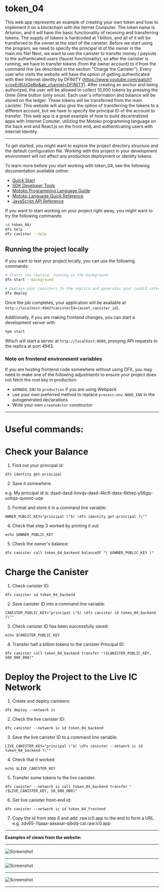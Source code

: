 # token_04
This web app represents an example of creating your own token and how to implement it on a blockchain with the Iternet Computer. The token name is Arturion, and it will have the basic functionality of receiving and transferring tokens. The supply of tokens is hardcoded at 1 billion, and all of it will be transferred to the owner at the start of the canister. Before we start using the program, we need to specify the principal id of the owner in the main.mo file! Next, we want to use the canister to transfer money / payouts to the authenticated users (faucet functionality), so after the canister is running, we have to transfer tokens (from the owner account) to it from the command line (as described in the section "Charge the Canister"). Every user who visits the website will have the option of getting authenticated with their Internet identity by DFINITY (https://www.youtube.com/watch?v=oxEr8UzGeBo&ab_channel=DFINITY). After creating an anchor and being authorized, the user will be allowed to collect 10,000 tokens by pressing the Gime Gime button (only once). Each user's information and balance will be stored on the ledger. These tokens will be transferred from the main canister. This website will also give the option of transferring the tokens to a different account, but we have to specify the principal ID of the account to transfer. This web app is a great example of how to build decentralized apps with Internet Comuter, utilizing the Motoko programming language on the back end and React.js on the front end, and authenticating users with Internet Identity.   


---


To get started, you might want to explore the project directory structure and the default configuration file. Working with this project in your development environment will not affect any production deployment or identity tokens.

To learn more before you start working with token_04, see the following documentation available online:

- [Quick Start](https://internetcomputer.org/docs/current/developer-docs/quickstart/hello10mins)
- [SDK Developer Tools](https://internetcomputer.org/docs/current/developer-docs/build/install-upgrade-remove)
- [Motoko Programming Language Guide](https://internetcomputer.org/docs/current/developer-docs/build/cdks/motoko-dfinity/motoko/)
- [Motoko Language Quick Reference](https://internetcomputer.org/docs/current/references/motoko-ref/)
- [JavaScript API Reference](https://erxue-5aaaa-aaaab-qaagq-cai.raw.ic0.app)

If you want to start working on your project right away, you might want to try the following commands:

```bash
cd token_04/ 
dfx help
dfx canister --help
```

## Running the project locally

If you want to test your project locally, you can use the following commands:

```bash
# Starts the replica, running in the background
dfx start --background

# Deploys your canisters to the replica and generates your candid interface
dfx deploy
```

Once the job completes, your application will be available at `http://localhost:4943?canisterId={asset_canister_id}`.

Additionally, if you are making frontend changes, you can start a development server with

```bash
npm start
``` 
 
Which will start a server at `http://localhost:8080`, proxying API requests to the replica at port 4943.

### Note on frontend environment variables

If you are hosting frontend code somewhere without using DFX, you may need to make one of the following adjustments to ensure your project does not fetch the root key in production:

- set`NODE_ENV` to `production` if you are using Webpack
- use your own preferred method to replace `process.env.NODE_ENV` in the autogenerated declarations
- Write your own `createActor` constructor


---


# Useful commands: 

# Check your Balance

1. Find out your principal id:

```
dfx identity get-principal
```

2. Save it somewhere.

e.g. My principal id is: dsad-dasd-hnvqv-dasd-4kcfl-dasx-6khez-y56gq-uohqs-quomc-uqe


3. Format and store it in a command line variable:
```
OWNER_PUBLIC_KEY="principal \"$( \dfx identity get-principal )\""
```

4. Check that step 3 worked by printing it out:
```
echo $OWNER_PUBLIC_KEY
```

5. Check the owner's balance:
```
dfx canister call token_04_backend balanceOf "( $OWNER_PUBLIC_KEY )"
```

# Charge the Canister


1. Check canister ID:
```
dfx canister id token_04_backend
```

2. Save canister ID into a command line variable:
```
CANISTER_PUBLIC_KEY="principal \"$( \dfx canister id token_04_backend )\""
```

3. Check canister ID has been successfully saved:
```
echo $CANISTER_PUBLIC_KEY
```

4. Transfer half a billion tokens to the canister Principal ID:
```
dfx canister call token_04_backend transfer "($CANISTER_PUBLIC_KEY, 500_000_000)"
```

# Deploy the Project to the Live IC Network

1. Create and deploy canisters:

```
dfx deploy --network ic
```

2. Check the live canister ID:
```
dfx canister --network ic id token_04_backend
```

3. Save the live canister ID to a command line variable:
```
LIVE_CANISTER_KEY="principal \"$( \dfx canister --network ic id token_04_backend )\""
```

4. Check that it worked:
```
echo $LIVE_CANISTER_KEY
```

5. Transfer some tokens to the live canister:
```
dfx canister --network ic call token_04_backend transfer "($LIVE_CANISTER_KEY, 50_000_000)"
```

6. Get live canister front-end id:
```
dfx canister --network ic id token_04_frontend
```
7. Copy the id from step 6 and add .raw.ic0.app to the end to form a URL.
e.g. zdv65-7qaaa-aasasai-qibdq-cai.raw.ic0.app


---


**Examples of views from the website:**</br>


---


![Screenshot](docs/img/01_img.png)</br>


---


![Screenshot](docs/img/02_img.png)</br>


---


![Screenshot](docs/img/03_img.png)</br>


---
